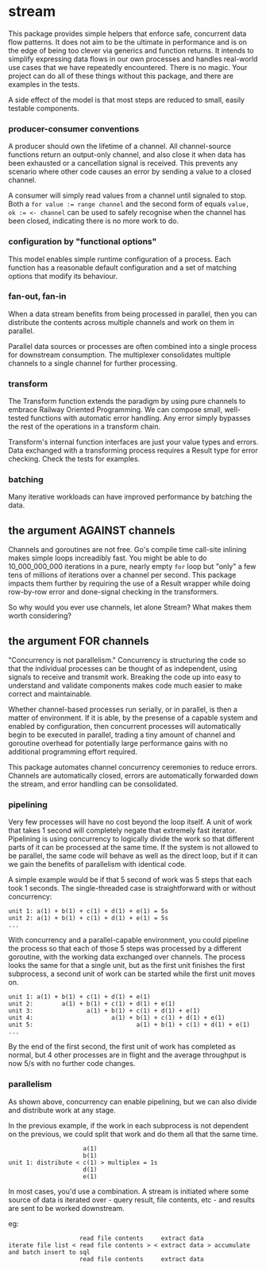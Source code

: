 # stream
This package provides simple helpers that enforce safe, concurrent data flow
patterns. It does not aim to be the ultimate in performance and is on the edge
of being too clever via generics and function returns. It intends to simplify
expressing data flows in our own processes and handles real-world use cases that
we have repeatedly encountered. There is no magic. Your project can do all of
these things without this package, and there are examples in the tests.

A side effect of the model is that most steps are reduced to small, easily
testable components.

### producer-consumer conventions
A producer should own the lifetime of a channel. All channel-source functions
return an output-only channel, and also close it when data has been exhausted
or a cancellation signal is received. This prevents any scenario where other
code causes an error by sending a value to a closed channel.

A consumer will simply read values from a channel until signaled to stop. Both a
`for value := range channel` and the second form of equals
`value, ok := <- channel` can be used to safely recognise when the channel has
been closed, indicating there is no more work to do.

### configuration by "functional options"
This model enables simple runtime configuration of a process. Each function has
a reasonable default configuration and a set of matching options that modify its
behaviour.

### fan-out, fan-in
When a data stream benefits from being processed in parallel, then you can
distribute the contents across multiple channels and work on them in parallel.

Parallel data sources or processes are often combined into a single process for
downstream consumption. The multiplexer consolidates multiple channels to a
single channel for further processing.

### transform
The Transform function extends the paradigm by using pure channels to embrace
Railway Oriented Programming. We can compose small, well-tested functions with
automatic error handling. Any error simply bypasses the rest of the operations
in a transform chain.

Transform's internal function interfaces are just your value types and errors.
Data exchanged with a transforming process requires a Result type for error
checking. Check the tests for examples.

### batching
Many iterative workloads can have improved performance by batching the data. 

## the argument AGAINST channels
Channels and goroutines are not free. Go's compile time call-site inlining makes
simple loops increadibly fast. You might be able to do 10_000_000_000 iterations
in a pure, nearly empty `for` loop but "only" a few tens of millions of
iterations over a channel per second. This package impacts them further by
requiring the use of a Result wrapper while doing row-by-row error and
done-signal checking in the transformers.

So why would you ever use channels, let alone Stream? What makes them worth
considering?

## the argument FOR channels
"Concurrency is not parallelism." Concurrency is structuring the code so that
the individual processes can be thought of as independent, using signals to
receive and transmit work. Breaking the code up into easy to understand and
validate components makes code much easier to make correct and maintainable.

Whether channel-based processes run serially, or in parallel, is then a matter
of environment. If it is able, by the presense of a capable system and enabled
by configuration, then concurrent processes will automatically begin to be
executed in parallel, trading a tiny amount of channel and goroutine overhead
for potentially large performance gains with no additional programming effort
required.

This package automates channel concurrency ceremonies to reduce errors. Channels
are automatically closed, errors are automatically forwarded down the stream,
and error handling can be consolidated.

### pipelining
Very few processes will have no cost beyond the loop itself. A unit of work that
takes 1 second will completely negate that extremely fast iterator. Pipelining
is using concurrency to logically divide the work so that different parts of it
can be processed at the same time. If the system is not allowed to be parallel,
the same code will behave as well as the direct loop, but if it can we gain the
benefits of parallelism with identical code.

A simple example would be if that 5 second of work was 5 steps that each took
1 seconds. The single-threaded case is straightforward with or without
concurrency:
```
unit 1: a(1) + b(1) + c(1) + d(1) + e(1) = 5s
unit 2: a(1) + b(1) + c(1) + d(1) + e(1) = 5s
...
```

With concurrency and a parallel-capable environment, you could pipeline the
process so that each of those 5 steps was processed by a different goroutine,
with the working data exchanged over channels. The process looks the same for
that a single unit, but as the first unit finishes the first subprocess, a
second unit of work can be started while the first unit moves on.
```
unit 1: a(1) + b(1) + c(1) + d(1) + e(1)
unit 2:        a(1) + b(1) + c(1) + d(1) + e(1)
unit 3:               a(1) + b(1) + c(1) + d(1) + e(1)
unit 4:                      a(1) + b(1) + c(1) + d(1) + e(1)
unit 5:                             a(1) + b(1) + c(1) + d(1) + e(1)
...
```

By the end of the first second, the first unit of work has completed as normal,
but 4 other processes are in flight and the average throughput is now 5/s with
no further code changes.

### parallelism
As shown above, concurrency can enable pipelining, but we can also divide and
distribute work at any stage.

In the previous example, if the work in each subprocess is not dependent on the
previous, we could split that work and do them all that the same time.
```
                     a(1)
                     b(1)
unit 1: distribute < c(1) > multiplex = 1s
                     d(1)
                     e(1)
```

In most cases, you'd use a combination. A stream is initiated where some source
of data is iterated over - query result, file contents, etc - and results are
sent to be worked downstream.

eg:
```
                    read file contents     extract data
iterate file list < read file contents > < extract data > accumulate and batch insert to sql
                    read file contents     extract data
```
